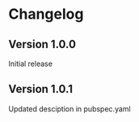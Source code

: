 # Changelog

## Version 1.0.0

Initial release

## Version 1.0.1

Updated desciption in pubspec.yaml

